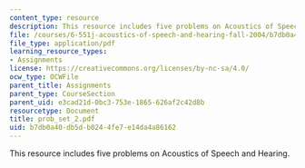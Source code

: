 ```yaml
---
content_type: resource
description: This resource includes five problems on Acoustics of Speech and Hearing.
file: /courses/6-551j-acoustics-of-speech-and-hearing-fall-2004/b7db0a40db5db0244fe7e14da4a86162_prob_set_2.pdf
file_type: application/pdf
learning_resource_types:
- Assignments
license: https://creativecommons.org/licenses/by-nc-sa/4.0/
ocw_type: OCWFile
parent_title: Assignments
parent_type: CourseSection
parent_uid: e3cad21d-0bc3-753e-1865-626af2c42d8b
resourcetype: Document
title: prob_set_2.pdf
uid: b7db0a40-db5d-b024-4fe7-e14da4a86162
---
```

This resource includes five problems on Acoustics of Speech and Hearing.